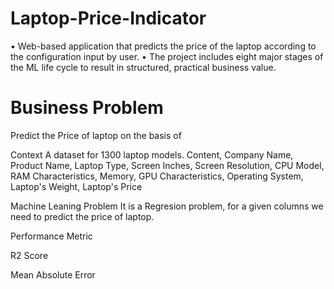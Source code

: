 # Laptop-Price-Indicator
• Web-based application that predicts the price of the laptop according to the configuration input by user.  • The project includes eight major stages of the ML life cycle to result in structured, practical business value.

# Business Problem
Predict the Price of laptop on the basis of

Context A dataset for 1300 laptop models. Content, Company Name, Product Name, Laptop Type, Screen Inches, Screen Resolution, CPU Model, RAM Characteristics, Memory, GPU Characteristics, Operating System, Laptop's Weight, Laptop's Price

Machine Leaning Problem It is a Regresion problem, for a given columns we need to predict the price of laptop.

Performance Metric

R2 Score

Mean Absolute Error
